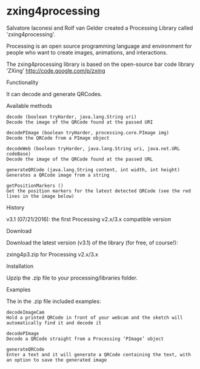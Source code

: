 # zxing4processing

Salvatore Iaconesi and Rolf van Gelder created a Processing Library called 'zxing4processing'.

Processing is an open source programming language and environment for people who want to create images, animations, and interactions.

The zxing4processing library is based on the open-source bar code library 'ZXing' http://code.google.com/p/zxing

Functionality

It can decode and generate QRCodes.

Available methods

    decode (boolean tryHarder, java.lang.String uri)
    Decode the image of the QRCode found at the passed URI

    decodePImage (boolean tryHarder, processing.core.PImage img)
    Decode the QRCode from a PImage object

    decodeWeb (boolean tryHarder, java.lang.String uri, java.net.URL codeBase)
    Decode the image of the QRCode found at the passed URL

    generateQRCode (java.lang.String content, int width, int height)
    Generates a QRCode image from a string

    getPositionMarkers ()
    Get the position markers for the latest detected QRCode (see the red lines in the image below)

History

v3.1 (07/21/2016): the first Processing v2.x/3.x compatible version

Download

Download the latest version (v3.1) of the library (for free, of course!):

zxing4p3.zip for Processing v2.x/3.x

Installation

Upzip the .zip file to your processing/libraries folder.

Examples

The in the .zip file included examples:

    decodeImageCam
    Hold a printed QRCode in front of your webcam and the sketch will automatically find it and decode it
    
    decodePImage
    Decode a QRCode straight from a Processing ‘PImage’ object
    
    generateQRCode
    Enter a text and it will generate a QRCode containing the text, with an option to save the generated image

